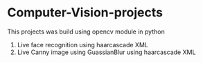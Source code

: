 # Computer-Vision-projects

This projects was build using opencv module in python

1) Live face recognition using haarcascade XML
2) Live Canny image using GuassianBlur using haarcascade XML
